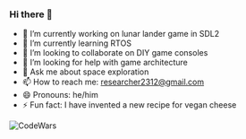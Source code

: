 ### Hi there 👋
- 🔭 I’m currently working on lunar lander game in SDL2
- 🌱 I’m currently learning RTOS
- 👯 I’m looking to collaborate on DIY game consoles
- 🤔 I’m looking for help with game architecture
- 💬 Ask me about space exploration
- 📫 How to reach me: researcher2312@gmail.com
- 😄 Pronouns: he/him
- ⚡ Fun fact: I have invented a new recipe for vegan cheese

![CodeWars](https://www.codewars.com/users/researcher2312/badges/small)
